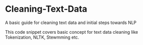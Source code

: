 # Cleaning-Text-Data
A basic guide for cleaning text data and initial steps towards NLP

This code snippet covers basic concept for text data cleaning like Tokenization, NLTK, Stewmming etc.
